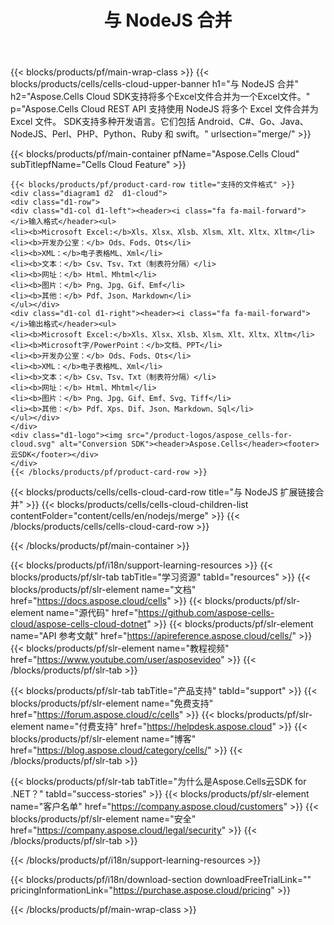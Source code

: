 ﻿---
title: 与 NodeJS 合并
description: Aspose.Cells Cloud REST API 支持使用 NodeJS 将多个 Excel 文件合并为 Excel 文件。 SDK支持多种开发语言。它们包括 Android、C#、Go、Java、NodeJS、Perl、PHP、Python、Ruby 和 swift。
url: /zh/nodejs/merge/
---
{{< blocks/products/pf/main-wrap-class >}}
{{< blocks/products/cells/cells-cloud-upper-banner h1="与 NodeJS 合并" h2="Aspose.Cells Cloud SDK支持将多个Excel文件合并为一个Excel文件。" p="Aspose.Cells Cloud REST API 支持使用 NodeJS 将多个 Excel 文件合并为 Excel 文件。 SDK支持多种开发语言。它们包括 Android、C#、Go、Java、NodeJS、Perl、PHP、Python、Ruby 和 swift。" urlsection="merge/" >}}

{{< blocks/products/pf/main-container pfName="Aspose.Cells Cloud" subTitlepfName="Cells Cloud Feature" >}}

	{{< blocks/products/pf/product-card-row title="支持的文件格式" >}}
	<div class="diagram1 d2  d1-cloud">
	<div class="d1-row">
	<div class="d1-col d1-left"><header><i class="fa fa-mail-forward"> </i>输入格式</header><ul>
	<li><b>Microsoft Excel:</b>Xls、Xlsx、Xlsb、Xlsm、Xlt、Xltx、Xltm</li>
	<li><b>开发办公室：</b> Ods、Fods、Ots</li>
	<li><b>XML：</b>电子表格ML、Xml</li>
	<li><b>文本：</b> Csv、Tsv、Txt（制表符分隔）</li>
	<li><b>网址：</b> Html、Mhtml</li>
	<li><b>图片：</b> Png、Jpg、Gif、Emf</li>
	<li><b>其他：</b> Pdf、Json、Markdown</li>
	</ul></div>
	<div class="d1-col d1-right"><header><i class="fa fa-mail-forward"> </i>输出格式</header><ul>
	<li><b>Microsoft Excel:</b>Xls、Xlsx、Xlsb、Xlsm、Xlt、Xltx、Xltm</li>
	<li><b>Microsoft字/PowerPoint：</b>文档、PPT</li>
	<li><b>开发办公室：</b> Ods、Fods、Ots</li>
	<li><b>XML：</b>电子表格ML、Xml</li>
	<li><b>文本：</b> Csv、Tsv、Txt（制表符分隔）</li>
	<li><b>网址：</b> Html、Mhtml</li>
	<li><b>图片：</b> Png、Jpg、Gif、Emf、Svg、Tiff</li>
	<li><b>其他：</b> Pdf、Xps、Dif、Json、Markdown、Sql</li>
	</ul></div>
	</div>
	<div class="d1-logo"><img src="/product-logos/aspose_cells-for-cloud.svg" alt="Conversion SDK"><header>Aspose.Cells</header><footer>云SDK</footer></div>
	</div>
	{{< /blocks/products/pf/product-card-row >}}
{{< blocks/products/cells/cells-cloud-card-row title="与 NodeJS 扩展链接合并" >}}
{{< blocks/products/cells/cells-cloud-children-list contentFolder="content/cells/en/nodejs/merge" >}} 
{{< /blocks/products/cells/cells-cloud-card-row >}}


{{< /blocks/products/pf/main-container >}}

{{< blocks/products/pf/i18n/support-learning-resources >}}
{{< blocks/products/pf/slr-tab tabTitle="学习资源" tabId="resources" >}}
{{< blocks/products/pf/slr-element name="文档" href="https://docs.aspose.cloud/cells" >}}
{{< blocks/products/pf/slr-element name="源代码" href="https://github.com/aspose-cells-cloud/aspose-cells-cloud-dotnet" >}}
{{< blocks/products/pf/slr-element name="API 参考文献" href="https://apireference.aspose.cloud/cells/" >}}
{{< blocks/products/pf/slr-element name="教程视频" href="https://www.youtube.com/user/asposevideo" >}}
{{< /blocks/products/pf/slr-tab >}}

{{< blocks/products/pf/slr-tab tabTitle="产品支持" tabId="support" >}}
{{< blocks/products/pf/slr-element name="免费支持" href="https://forum.aspose.cloud/c/cells" >}}
{{< blocks/products/pf/slr-element name="付费支持" href="https://helpdesk.aspose.cloud" >}}
{{< blocks/products/pf/slr-element name="博客" href="https://blog.aspose.cloud/category/cells/" >}}
{{< /blocks/products/pf/slr-tab >}}

{{< blocks/products/pf/slr-tab tabTitle="为什么是Aspose.Cells云SDK for .NET？" tabId="success-stories" >}}
{{< blocks/products/pf/slr-element name="客户名单" href="https://company.aspose.cloud/customers" >}}
{{< blocks/products/pf/slr-element name="安全" href="https://company.aspose.cloud/legal/security" >}}
{{< /blocks/products/pf/slr-tab >}}

{{< /blocks/products/pf/i18n/support-learning-resources >}}

{{< blocks/products/pf/i18n/download-section downloadFreeTrialLink="" pricingInformationLink="https://purchase.aspose.cloud/pricing" >}}

{{< /blocks/products/pf/main-wrap-class >}}
